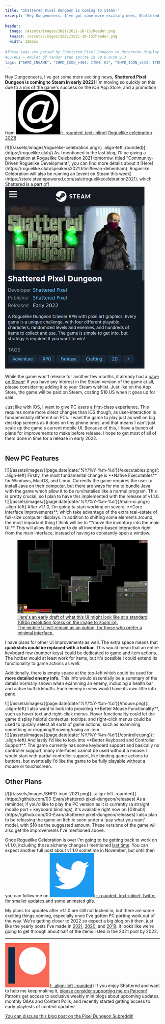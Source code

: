 ```yaml
---
title: "Shattered Pixel Dungeon is Coming to Steam!"
excerpt: "Hey Dungeoneers, I've got some more exciting news, Shattered Pixel Dungeon is coming to Steam in early 2022! I'm moving so quickly on this due to a mix of the game's success on the iOS App Store, and a promotion from Roguelike celebration 2021!"

header:
  image: /assets/images/2021/2021-10-15/header.png
  teaser: /assets/images/2021/2021-10-15/header.png
  width: 1260px

#These tags are parsed by Shattered Pixel Dungeon to determine display in its news feed
#63/#61 = Amulet of Yendor item sprite in v0.9.0/v0.9.3
tags: ["SHPD_INGAME", "SHPD_ICON_v464: ITEM: 63", "SHPD_ICON_v533: ITEM: 61"]
---
```


Hey Dungeoneers, I've got some more exciting news, **Shattered Pixel Dungeon is coming to Steam in early 2022!** I'm moving so quickly on this due to a mix of the game's success on the iOS App Store, and a promotion from [![](/assets/images/roguelike-celebration.png){: .rounded .text-inline} Roguelike celebration 2021!](https://roguelike.club/)

<div markdown="1" style="display: inline-block;">
[![](/assets/images/roguelike-celebration.png){: .align-left .rounded}](https://roguelike.club/) As I mentioned in the last blog, I'll be giving a presentation at Roguelike Celebration 2021 tomorrow, titled "Community-Driven Roguelike Development", you can find more details about it [Here](https://roguelike.club/speakers2021.html#evan-debenham). Roguelike Celebration will also be running an [event on Steam this week](https://store.steampowered.com/sale/roguelikecelebration2021), which Shattered is a part of!
</div>

<div markdown="1" style="display: inline-block; width: 100%">
<p style="margin: 0px"><a href="https://store.steampowered.com/app/1769170/Shattered_Pixel_Dungeon/"><img src="/assets/images/2021/2021-10-15/steam-small.png" alt="" class="align-right rounded-large"></a></p>

While the game won't release for another few months, it already had a [page on Steam](https://store.steampowered.com/app/1769170/Shattered_Pixel_Dungeon/)! If you have any interest in the Steam version of the game at all, please considering adding it to your Steam wishlist. Just like on the App Store, the game will be paid on Steam, costing $10 US when it goes up for sale.

Just like with iOS, I want to give PC users a first-class experience. This requires some more direct changes than iOS though, as user-interaction is fundamentally different on PCs. I want the game to play just as well on big desktop screens as it does on tiny phone ones, and that means I can't just scale up the game's current mobile UI. Because of this, I have a bunch of plans for improvements to make before release. I hope to get most of all of them done in time for a release in early 2022.
</div>

## New PC Features

<div markdown="1" style="display: inline-block;">
![](/assets/images/{{page.date|date:'%Y/%Y-%m-%d'}}/executables.png){: .align-left}
Firstly, the most fundamental change is **Native Executables** for Windows, MacOS, and Linux. Currently the game requires the user to install Java on their computer, but there are ways for me to bundle Java with the game which allow it to be run/installed like a normal program. This is pretty crucial, so I plan to have this implemented with the release of v1.1.0.
</div>

<div markdown="1" style="display: inline-block;">
![](/assets/images/{{page.date|date:'%Y/%Y-%m-%d'}}/main-ui.png){: .align-left}
After v1.1.0, I'm going to start working on several **Core Interface Improvements**, which take advantage of the extra real-estate of full-size computer displays. In addition to shifting some elements around, the most important thing I think will be to **move the inventory into the main UI.** This will allow the player to do all inventory-based interaction right from the main interface, instead of having to constantly open a window.

<figure>
  <a href="/assets/images/2021/2021-10-15/PC-UI.png" title="" class="align-center text-center">
    <img src="/assets/images/2021/2021-10-15/PC-UI.png" alt="" class="align-center rounded-large">
    <figcaption>
      Here's an early draft of what this UI might look like at a standard 1080p resolution (press on the image to zoom in).<br>The mobile UI will remain as an option, for those who prefer a minimal interface.
    </figcaption>
  </a>
</figure>

I have plans for other UI improvements as well. The extra space means that **quickslots could be replaced with a hotbar**. This would mean that an entire keyboard row (number keys) could be dedicated to game and item actions. The hotbar would at least work for items, but it's possible I could extend its functionality to game actions as well.

Additionally, there is empty space at the top-left which could be used for **more detailed enemy info**. This info would essentially be a summary of the details normally shown when examining an enemy, including a health bar and active buffs/debuffs. Each enemy in view would have its own little info pane.
</div>

<div markdown="1" style="display: inline-block;">
![](/assets/images/{{page.date|date:'%Y/%Y-%m-%d'}}/mouse.png){: .align-left}
I also want to look into providing **Better Mouse Functionality**, such as hover text and right-click menus. Hover functionality could let the game display helpful contextual tooltips, and right-click menus could be used to quickly select all sorts of game actions, such as examining something or dropping/throwing/using an item.
</div>

<div markdown="1" style="display: inline-block;">
![](/assets/images/{{page.date|date:'%Y/%Y-%m-%d'}}/controller.png){: .align-left}
And lastly I'd like to look into **Better Keyboard and Controller Support**. The game currently has some keyboard support and basically no controller support, many interfaces cannot be used without a mouse. I would start with partial controller support, like binding game actions to buttons, but eventually I'd like the game to be fully playable without a mouse or touchscreen.
</div>

## Other Plans

<div markdown="1" style="display: inline-block; width: 100%">
[![](/assets/images/SHPD-icon-2021.png){: .align-left .rounded}](https://github.com/00-Evan/shattered-pixel-dungeon/releases) As a reminder, if you'd like to play the PC version as it is currently (a straight mobile port + keyboard bindings), it's available right now on [Github!](https://github.com/00-Evan/shattered-pixel-dungeon/releases) I also plan to be releasing the game on Itch.io soon under a 'pay what you want' model, with $10 as the suggested amount. These versions of the game will also get the improvements I've mentioned above.
</div>

Once Roguelike Celebration is over I'm going to be getting back to work on v1.1.0, including those alchemy changes I mentioned [last time](/blog/coming-soon-to-shattered-better-alchemical-energy.html). You can expect another full post about v1.1.0 sometime in November, but until then you can follow me on [![](/assets/images/twitter-icon.png){: .rounded .text-inline} Twitter](https://www.twitter.com/ShatteredPixel) for smaller updates and some animated gifs.

My plans for updates after v1.1.0 are still not locked in, but there are some exciting things coming, especially once I've gotten PC porting work out of the way. We're getting closer to 2022 so expect a big blog on it then, just like the yearly posts I've made in [2021](/blog/shattered-pixel-dungeon-in-2021.html), [2020](/blog/shattered-pixel-dungeon-in-2020.html), and [2019](/blog/shattered-pixel-dungeon-in-2019.html). It looks like we're going to get through about half of the items listed in the 2021 post by 2022.

---

[![](/assets/images/patreon-icon-2021.png){: .align-left .rounded}](https://www.patreon.com/ShatteredPixel) If you enjoy Shattered and want to help me keep making it, [please consider supporting me on Patreon!](https://www.patreon.com/ShatteredPixel) Patrons get access to exclusive weekly mini blogs about upcoming updates, monthly Q&As and Content Polls, and recently started getting access to early playtests of content updates!

[You can discuss this blog post on the Pixel Dungeon Subreddit!](https://www.reddit.com/r/PixelDungeon/comments/q8twh1/)